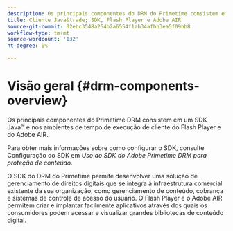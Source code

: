 ```yaml
---
description: Os principais componentes do DRM do Primetime consistem em um SDK do Java&trade; e nos ambientes de tempo de execução do cliente Flash Player e Adobe AIR.
title: Cliente Java&trade; SDK, Flash Player e Adobe AIR
source-git-commit: 02ebc3548a254b2a6554f1ab34afbb3ea5f09bb8
workflow-type: tm+mt
source-wordcount: '132'
ht-degree: 0%

---
```


# Visão geral {#drm-components-overview}

Os principais componentes do Primetime DRM consistem em um SDK Java™ e nos ambientes de tempo de execução de cliente do Flash Player e do Adobe AIR.

Para obter mais informações sobre como configurar o SDK, consulte Configuração do SDK em *Uso do SDK do Adobe Primetime DRM para proteção de conteúdo.*

O SDK do DRM do Primetime permite desenvolver uma solução de gerenciamento de direitos digitais que se integra à infraestrutura comercial existente da sua organização, como gerenciamento de conteúdo, cobrança e sistemas de controle de acesso do usuário. O Flash Player e o Adobe AIR permitem criar e implantar facilmente aplicativos através dos quais os consumidores podem acessar e visualizar grandes bibliotecas de conteúdo digital.
